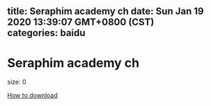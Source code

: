 
title: Seraphim academy ch
date: Sun Jan 19 2020 13:39:07 GMT+0800 (CST)    
categories: baidu
---

# Seraphim academy ch
size: 0
 
 

[How to download](https://bpcam.bemobtrk.com/go/2ceec3aa-1ca2-46d6-b9ff-aaa5c184517c?jno=5010)